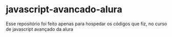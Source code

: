# javascript-avancado-alura
Esse repositório foi feito apenas para hospedar os códigos que fiz, no curso de javascript avançado da alura
